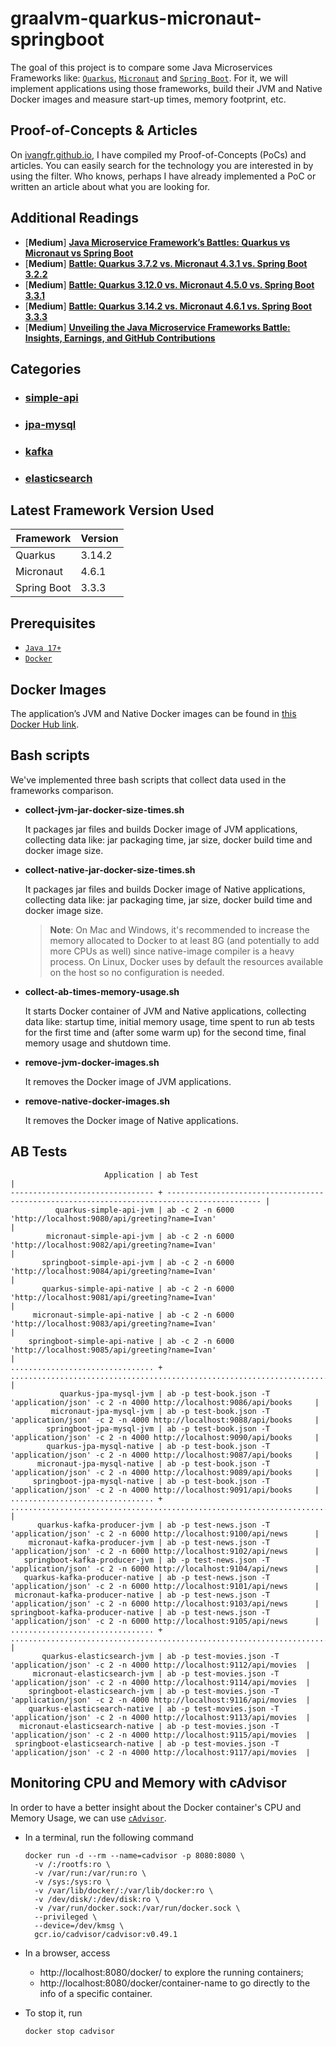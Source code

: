 # graalvm-quarkus-micronaut-springboot

The goal of this project is to compare some Java Microservices Frameworks like: [`Quarkus`](https://quarkus.io/), [`Micronaut`](https://micronaut.io/) and [`Spring Boot`](https://docs.spring.io/spring-boot/index.html). For it, we will implement applications using those frameworks, build their JVM and Native Docker images and measure start-up times, memory footprint, etc.

## Proof-of-Concepts & Articles

On [ivangfr.github.io](https://ivangfr.github.io), I have compiled my Proof-of-Concepts (PoCs) and articles. You can easily search for the technology you are interested in by using the filter. Who knows, perhaps I have already implemented a PoC or written an article about what you are looking for.

## Additional Readings

- \[**Medium**\] [**Java Microservice Framework’s Battles: Quarkus vs Micronaut vs Spring Boot**](https://medium.com/@ivangfr/java-microservice-frameworks-battles-quarkus-vs-micronaut-vs-spring-boot-2321dc5712ae)
- \[**Medium**\] [**Battle: Quarkus 3.7.2 vs. Micronaut 4.3.1 vs. Spring Boot 3.2.2**](https://medium.com/@ivangfr/battle-quarkus-3-7-2-vs-micronaut-4-3-1-vs-spring-boot-3-2-2-8d6765e15e45)
- \[**Medium**\] [**Battle: Quarkus 3.12.0 vs. Micronaut 4.5.0 vs. Spring Boot 3.3.1**](https://medium.com/@ivangfr/battle-quarkus-3-12-0-vs-micronaut-4-5-0-vs-spring-boot-3-3-1-b9a4424fc52f)
- \[**Medium**\] [**Battle: Quarkus 3.14.2 vs. Micronaut 4.6.1 vs. Spring Boot 3.3.3**](https://medium.com/@ivangfr/battle-quarkus-3-14-2-vs-micronaut-4-6-1-vs-spring-boot-3-3-3-41947196fb31)
- \[**Medium**\] [**Unveiling the Java Microservice Frameworks Battle: Insights, Earnings, and GitHub Contributions**](https://medium.com/@ivangfr/unveiling-the-java-microservice-frameworks-battle-insights-earnings-and-github-contributions-6540cd0a0a1a)

## Categories

- ### [simple-api](https://github.com/ivangfr/graalvm-quarkus-micronaut-springboot/tree/master/simple-api#graalvm-quarkus-micronaut-springboot)
- ### [jpa-mysql](https://github.com/ivangfr/graalvm-quarkus-micronaut-springboot/tree/master/jpa-mysql#graalvm-quarkus-micronaut-springboot)
- ### [kafka](https://github.com/ivangfr/graalvm-quarkus-micronaut-springboot/tree/master/kafka#graalvm-quarkus-micronaut-springboot)
- ### [elasticsearch](https://github.com/ivangfr/graalvm-quarkus-micronaut-springboot/tree/master/elasticsearch#graalvm-quarkus-micronaut-springboot)

## Latest Framework Version Used

| Framework   | Version |
|-------------|---------|
| Quarkus     | 3.14.2  |
| Micronaut   | 4.6.1   |
| Spring Boot | 3.3.3   |

## Prerequisites

- [`Java 17+`](https://www.oracle.com/java/technologies/downloads/#java17)
- [`Docker`](https://www.docker.com/)

## Docker Images

The application’s JVM and Native Docker images can be found in [this Docker Hub link](https://hub.docker.com/search?q=ivanfranchin).

## Bash scripts

We've implemented three bash scripts that collect data used in the frameworks comparison.

- **collect-jvm-jar-docker-size-times.sh**
  
  It packages jar files and builds Docker image of JVM applications, collecting data like: jar packaging time, jar size, docker build time and docker image size.

- **collect-native-jar-docker-size-times.sh**

  It packages jar files and builds Docker image of Native applications, collecting data like: jar packaging time, jar size, docker build time and docker image size.
  
  > **Note**: On Mac and Windows, it's recommended to increase the memory allocated to Docker to at least 8G (and potentially to add more CPUs as well) since native-image compiler is a heavy process. On Linux, Docker uses by default the resources available on the host so no configuration is needed.

- **collect-ab-times-memory-usage.sh**

  It starts Docker container of JVM and Native applications, collecting data like: startup time, initial memory usage, time spent to run ab tests for the first time and (after some warm up) for the second time, final memory usage and shutdown time.

- **remove-jvm-docker-images.sh**

  It removes the Docker image of JVM applications.

- **remove-native-docker-images.sh**

  It removes the Docker image of Native applications.

## AB Tests

  ```
                       Application | ab Test                                                                                     |
  -------------------------------- + ------------------------------------------------------------------------------------------- |
            quarkus-simple-api-jvm | ab -c 2 -n 6000 'http://localhost:9080/api/greeting?name=Ivan'                              |
          micronaut-simple-api-jvm | ab -c 2 -n 6000 'http://localhost:9082/api/greeting?name=Ivan'                              |
         springboot-simple-api-jvm | ab -c 2 -n 6000 'http://localhost:9084/api/greeting?name=Ivan'                              |
         quarkus-simple-api-native | ab -c 2 -n 6000 'http://localhost:9081/api/greeting?name=Ivan'                              |
       micronaut-simple-api-native | ab -c 2 -n 6000 'http://localhost:9083/api/greeting?name=Ivan'                              |
      springboot-simple-api-native | ab -c 2 -n 6000 'http://localhost:9085/api/greeting?name=Ivan'                              |
  ................................ + ........................................................................................... |
             quarkus-jpa-mysql-jvm | ab -p test-book.json -T 'application/json' -c 2 -n 4000 http://localhost:9086/api/books     |
           micronaut-jpa-mysql-jvm | ab -p test-book.json -T 'application/json' -c 2 -n 4000 http://localhost:9088/api/books     |
          springboot-jpa-mysql-jvm | ab -p test-book.json -T 'application/json' -c 2 -n 4000 http://localhost:9090/api/books     |
          quarkus-jpa-mysql-native | ab -p test-book.json -T 'application/json' -c 2 -n 4000 http://localhost:9087/api/books     |
        micronaut-jpa-mysql-native | ab -p test-book.json -T 'application/json' -c 2 -n 4000 http://localhost:9089/api/books     |
       springboot-jpa-mysql-native | ab -p test-book.json -T 'application/json' -c 2 -n 4000 http://localhost:9091/api/books     |
  ................................ + ........................................................................................... |
        quarkus-kafka-producer-jvm | ab -p test-news.json -T 'application/json' -c 2 -n 6000 http://localhost:9100/api/news      |
      micronaut-kafka-producer-jvm | ab -p test-news.json -T 'application/json' -c 2 -n 6000 http://localhost:9102/api/news      |
     springboot-kafka-producer-jvm | ab -p test-news.json -T 'application/json' -c 2 -n 6000 http://localhost:9104/api/news      |
     quarkus-kafka-producer-native | ab -p test-news.json -T 'application/json' -c 2 -n 6000 http://localhost:9101/api/news      |
   micronaut-kafka-producer-native | ab -p test-news.json -T 'application/json' -c 2 -n 6000 http://localhost:9103/api/news      |
  springboot-kafka-producer-native | ab -p test-news.json -T 'application/json' -c 2 -n 6000 http://localhost:9105/api/news      |
  ................................ + ........................................................................................... |
         quarkus-elasticsearch-jvm | ab -p test-movies.json -T 'application/json' -c 2 -n 4000 http://localhost:9112/api/movies  |
       micronaut-elasticsearch-jvm | ab -p test-movies.json -T 'application/json' -c 2 -n 4000 http://localhost:9114/api/movies  |
      springboot-elasticsearch-jvm | ab -p test-movies.json -T 'application/json' -c 2 -n 4000 http://localhost:9116/api/movies  |
      quarkus-elasticsearch-native | ab -p test-movies.json -T 'application/json' -c 2 -n 4000 http://localhost:9113/api/movies  |
    micronaut-elasticsearch-native | ab -p test-movies.json -T 'application/json' -c 2 -n 4000 http://localhost:9115/api/movies  |
   springboot-elasticsearch-native | ab -p test-movies.json -T 'application/json' -c 2 -n 4000 http://localhost:9117/api/movies  |
  ```

## Monitoring CPU and Memory with cAdvisor

In order to have a better insight about the Docker container's CPU and Memory Usage, we can use [`cAdvisor`](https://github.com/google/cadvisor).

- In a terminal, run the following command
  ```
  docker run -d --rm --name=cadvisor -p 8080:8080 \
    -v /:/rootfs:ro \
    -v /var/run:/var/run:ro \
    -v /sys:/sys:ro \
    -v /var/lib/docker/:/var/lib/docker:ro \
    -v /dev/disk/:/dev/disk:ro \
    -v /var/run/docker.sock:/var/run/docker.sock \
    --privileged \
    --device=/dev/kmsg \
    gcr.io/cadvisor/cadvisor:v0.49.1
  ```

- In a browser, access
  - http://localhost:8080/docker/ to explore the running containers;
  - http://localhost:8080/docker/container-name to go directly to the info of a specific container.

- To stop it, run
  ```
  docker stop cadvisor
  ```
